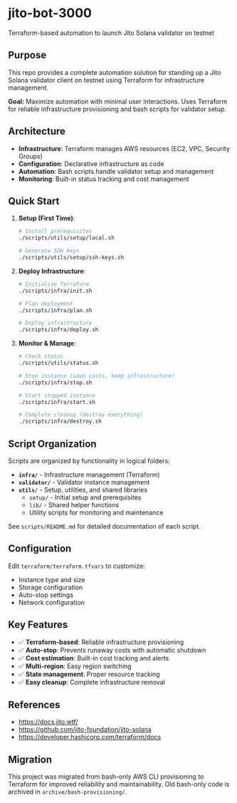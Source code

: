 # jito-bot-3000
Terraform-based automation to launch Jito Solana validator on testnet

## Purpose
This repo provides a complete automation solution for standing up a Jito Solana validator client on testnet using Terraform for infrastructure management.

**Goal:** Maximize automation with minimal user interactions. Uses Terraform for reliable infrastructure provisioning and bash scripts for validator setup.

## Architecture

- **Infrastructure**: Terraform manages AWS resources (EC2, VPC, Security Groups)
- **Configuration**: Declarative infrastructure as code
- **Automation**: Bash scripts handle validator setup and management
- **Monitoring**: Built-in status tracking and cost management

## Quick Start

1. **Setup (First Time)**:
   ```bash
   # Install prerequisites
   ./scripts/utils/setup/local.sh
   
   # Generate SSH keys
   ./scripts/utils/setup/ssh-keys.sh
   ```

2. **Deploy Infrastructure**:
   ```bash
   # Initialize Terraform
   ./scripts/infra/init.sh
   
   # Plan deployment
   ./scripts/infra/plan.sh
   
   # Deploy infrastructure
   ./scripts/infra/deploy.sh
   ```

3. **Monitor & Manage**:
   ```bash
   # Check status
   ./scripts/utils/status.sh
   
   # Stop instance (save costs, keep infrastructure)
   ./scripts/infra/stop.sh
   
   # Start stopped instance
   ./scripts/infra/start.sh
   
   # Complete cleanup (destroy everything)
   ./scripts/infra/destroy.sh
   ```

## Script Organization

Scripts are organized by functionality in logical folders:

- **`infra/`** - Infrastructure management (Terraform)
- **`validator/`** - Validator instance management  
- **`utils/`** - Setup, utilities, and shared libraries
  - `setup/` - Initial setup and prerequisites
  - `lib/` - Shared helper functions
  - Utility scripts for monitoring and maintenance

See `scripts/README.md` for detailed documentation of each script.

## Configuration

Edit `terraform/terraform.tfvars` to customize:
- Instance type and size
- Storage configuration
- Auto-stop settings
- Network configuration

## Key Features

- ✅ **Terraform-based**: Reliable infrastructure provisioning
- ✅ **Auto-stop**: Prevents runaway costs with automatic shutdown
- ✅ **Cost estimation**: Built-in cost tracking and alerts
- ✅ **Multi-region**: Easy region switching
- ✅ **State management**: Proper resource tracking
- ✅ **Easy cleanup**: Complete infrastructure removal

## References

- https://docs.jito.wtf/
- https://github.com/jito-foundation/jito-solana
- https://developer.hashicorp.com/terraform/docs

## Migration

This project was migrated from bash-only AWS CLI provisioning to Terraform for improved reliability and maintainability. Old bash-only code is archived in `archive/bash-provisioning/`.